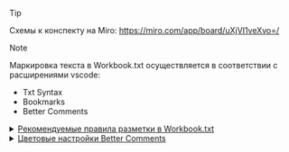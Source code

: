 > [!TIP]
> Схемы к конспекту на Miro:
> https://miro.com/app/board/uXjVI1veXvo=/

> [!NOTE]
> Маркировка текста в Workbook.txt осуществляется в соответствии с расширениями vscode: 
> - Txt Syntax
> - Bookmarks
> - Better Comments

<details>
  <summary><ins>Рекомендуемые правила разметки в Workbook.txt</ins></summary>
`
---------------------
* * * Категория * * *
---------------------

\\\\\\\\\\\\\\\\
1.   Раздел
\\\\\\\\\\\\\\\\

#####################
* 		Подраздел
#####################

#* Понятие
  = определение
  - свойство
    #. Описание
      #- Доп. информация
    1. Перечисление
    > код
    # Пример:

# Пример/доп. информация с низким приоритетом
#! Предостережение
#: Ключевая информация
`
</details>

<details>
	<summary><ins>Цветовые настройки Better Comments</ins></summary>

	"better-comments.tags": [
    {
      "tag": "!",
      "color": "#ed4e4e",
      "strikethrough": false,
      "underline": false,
      "backgroundColor": "transparent",
      "bold": false,
      "italic": false
    },
    {
      "tag": "@",
      "color": "#3498DB",
      "strikethrough": false,
      "underline": false,
      "backgroundColor": "transparent",
      "bold": false,
      "italic": false
    },
    {
      "tag": "//",
      "color": "#474747",
      "strikethrough": true,
      "underline": false,
      "backgroundColor": "transparent",
      "bold": false,
      "italic": false
    },
    {
      "tag": ".",
      "color": "#FF8C00",
      "strikethrough": false,
      "underline": false,
      "backgroundColor": "transparent",
      "bold": false,
      "italic": false
    },
    {
      "tag": "*",
      "color": "#1abf08",
      "strikethrough": false,
      "underline": false,
      "backgroundColor": "transparent",
      "bold": false,
      "italic": false
    },
    {
      "tag": "+",
      "color": "#7fd9f7",
      "strikethrough": false,
      "underline": false,
      "backgroundColor": "transparent",
      "bold": false,
      "italic": false
    },
    {
      "tag": "-",
      "color": "#e2e78a",
      "strikethrough": false,
      "underline": false,
      "backgroundColor": "transparent",
      "bold": false,
      "italic": false
    },
    {
      "tag": ":",
      "color": "#ee69d3",
      "strikethrough": false,
      "underline": false,
      "backgroundColor": "transparent",
      "bold": false,
      "italic": false
    },
    {
      "tag": "ISSUE",
      "color": "#22ff0a",
      "strikethrough": false,
      "underline": false,
      "backgroundColor": "transparent",
      "bold": false,
      "italic": false
    }
	],

</details>